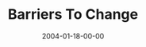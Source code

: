 ---
layout: message
category: message
series: "The DNA Of Change"
title: "Barriers To Change"
date: 2004-01-18-00-00
message_id: 188
---